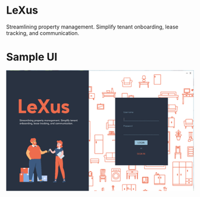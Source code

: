 # LeXus
Streamlining property management. Simplify tenant onboarding, lease tracking, and communication. 

# Sample UI

![Description or Alt text](images/loginPage.png)
